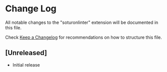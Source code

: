 # Change Log

All notable changes to the "soturonlinter" extension will be documented in this file.

Check [Keep a Changelog](http://keepachangelog.com/) for recommendations on how to structure this file.

## [Unreleased]

- Initial release

